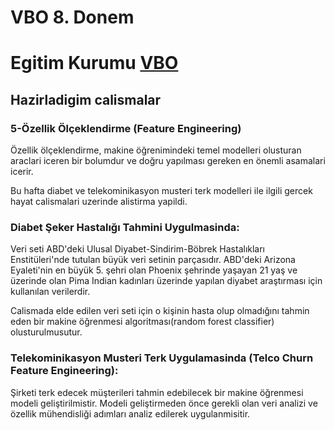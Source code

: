 # VBO 8. Donem 
# Egitim Kurumu [VBO](https://www.veribilimiokulu.com/) 
## Hazirladigim calismalar
### 5-Özellik Ölçeklendirme (Feature Engineering)

Özellik ölçeklendirme, makine öğrenimindeki temel modelleri olusturan araclari iceren bir bolumdur ve doğru yapılması gereken en önemli asamalari icerir.

Bu hafta diabet ve telekominikasyon musteri terk modelleri ile ilgili gercek hayat calismalari uzerinde alistirma yapildi.

### Diabet Şeker Hastalığı Tahmini Uygulmasinda:

Veri seti ABD'deki Ulusal Diyabet-Sindirim-Böbrek Hastalıkları Enstitüleri'nde tutulan büyük veri setinin parçasıdır. ABD'deki
Arizona Eyaleti'nin en büyük 5. şehri olan Phoenix şehrinde yaşayan 21 yaş ve üzerinde olan Pima Indian kadınları üzerinde
yapılan diyabet araştırması için kullanılan verilerdir.

Calismada elde edilen veri seti için  o kişinin hasta olup olmadığını tahmin eden bir makine öğrenmesi algoritması(random forest classifier) olusturulmusutur.

### Telekominikasyon Musteri Terk Uygulamasinda (Telco Churn Feature Engineering):

Şirketi terk edecek müşterileri tahmin edebilecek bir makine öğrenmesi modeli geliştirilmistir. Modeli geliştirmeden önce gerekli olan veri analizi
ve özellik mühendisliği adımları analiz edilerek uygulanmisitir.

